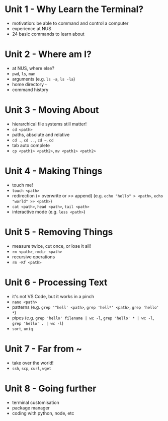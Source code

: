 # Unit 1 - Why Learn the Terminal?
- motivation: be able to command and control a computer
- experience at NUS
- 24 basic commands to learn about

# Unit 2 - Where am I?
- at NUS, where else?
- `pwd`, `ls`, `man`
- arguments (e.g. `ls -a`, `ls -la`)
- home directory `~`
- command history

# Unit 3 - Moving About
- hierarchical file systems still matter!
- `cd <path>`
- paths, absolute and relative
- `cd .`, `cd ..`, `cd ~`, `cd`
- tab auto complete
- `cp <path1> <path2>`, `mv <path1> <path2>`

# Unit 4 - Making Things
- touch me!
- `touch <path>`
- redirection (> overwrite or >> append) (e.g. `echo "hello" > <path>`, `echo "world" >> <path>`)
- `cat <path>`, `head <path>`, `tail <path>`
- interactive mode (e.g. `less <path>`)

# Unit 5 - Removing Things
- measure twice, cut once, or lose it all!
- `rm <path>`, `rmdir <path>`
- recursive operations
- `rm -Rf <path>`

# Unit 6 - Processing Text
- it's not VS Code, but it works in a pinch
- `nano <path>`
- patterns (e.g. `grep '^hell' <path>`, `grep 'hell*' <path>`, `grep 'hello' *`) 
- pipes (e.g. `grep 'hello' filename | wc -l`, `grep 'hello' * | wc -l`, `grep 'hello' . | wc -l`)
- `sort`, `uniq`

# Unit 7 - Far from ~
- take over the world!
- `ssh`, `scp`, `curl`, `wget`

# Unit 8 - Going further
- terminal customisation
- package manager
- coding with python, node, etc
